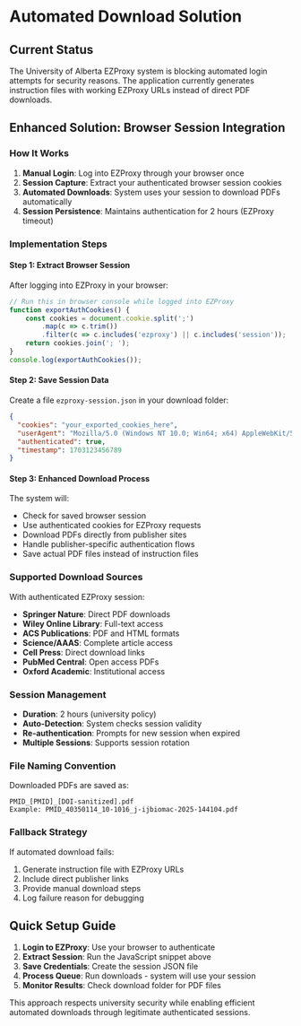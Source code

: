 # Automated Download Solution

## Current Status
The University of Alberta EZProxy system is blocking automated login attempts for security reasons. The application currently generates instruction files with working EZProxy URLs instead of direct PDF downloads.

## Enhanced Solution: Browser Session Integration

### How It Works
1. **Manual Login**: Log into EZProxy through your browser once
2. **Session Capture**: Extract your authenticated browser session cookies  
3. **Automated Downloads**: System uses your session to download PDFs automatically
4. **Session Persistence**: Maintains authentication for 2 hours (EZProxy timeout)

### Implementation Steps

#### Step 1: Extract Browser Session
After logging into EZProxy in your browser:

```javascript
// Run this in browser console while logged into EZProxy
function exportAuthCookies() {
    const cookies = document.cookie.split(';')
        .map(c => c.trim())
        .filter(c => c.includes('ezproxy') || c.includes('session'));
    return cookies.join('; ');
}
console.log(exportAuthCookies());
```

#### Step 2: Save Session Data
Create a file `ezproxy-session.json` in your download folder:

```json
{
  "cookies": "your_exported_cookies_here",
  "userAgent": "Mozilla/5.0 (Windows NT 10.0; Win64; x64) AppleWebKit/537.36",
  "authenticated": true,
  "timestamp": 1703123456789
}
```

#### Step 3: Enhanced Download Process
The system will:
- Check for saved browser session
- Use authenticated cookies for EZProxy requests
- Download PDFs directly from publisher sites
- Handle publisher-specific authentication flows
- Save actual PDF files instead of instruction files

### Supported Download Sources
With authenticated EZProxy session:
- **Springer Nature**: Direct PDF downloads
- **Wiley Online Library**: Full-text access
- **ACS Publications**: PDF and HTML formats
- **Science/AAAS**: Complete article access
- **Cell Press**: Direct download links
- **PubMed Central**: Open access PDFs
- **Oxford Academic**: Institutional access

### Session Management
- **Duration**: 2 hours (university policy)
- **Auto-Detection**: System checks session validity
- **Re-authentication**: Prompts for new session when expired
- **Multiple Sessions**: Supports session rotation

### File Naming Convention
Downloaded PDFs are saved as:
```
PMID_[PMID]_[DOI-sanitized].pdf
Example: PMID_40350114_10-1016_j-ijbiomac-2025-144104.pdf
```

### Fallback Strategy
If automated download fails:
1. Generate instruction file with EZProxy URLs
2. Include direct publisher links
3. Provide manual download steps
4. Log failure reason for debugging

## Quick Setup Guide

1. **Login to EZProxy**: Use your browser to authenticate
2. **Extract Session**: Run the JavaScript snippet above
3. **Save Credentials**: Create the session JSON file
4. **Process Queue**: Run downloads - system will use your session
5. **Monitor Results**: Check download folder for PDF files

This approach respects university security while enabling efficient automated downloads through legitimate authenticated sessions.